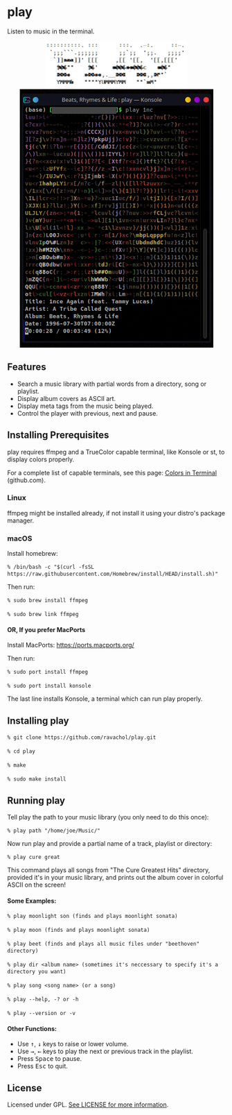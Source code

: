 
# play

Listen to music in the terminal.

<div align="center">
    <img src="play.png" />
</div>
<div align="center">
    <img src="play-screenshot.png" />
</div>

## Features
 
 * Search a music library with partial words from a directory, song or playlist.
 * Display album covers as ASCII art.
 * Display meta tags from the music being played.
 * Control the player with previous, next and pause.

## Installing Prerequisites

play requires ffmpeg and a TrueColor capable terminal, like Konsole or st, to display colors properly.

For a complete list of capable terminals, see this page: [Colors in Terminal](https://gist.github.com/CMCDragonkai/146100155ecd79c7dac19a9e23e6a362) (github.com).

### Linux

ffmpeg might be installed already, if not install it using your distro's package manager.

### macOS

Install homebrew: 

 ```
% /bin/bash -c "$(curl -fsSL https://raw.githubusercontent.com/Homebrew/install/HEAD/install.sh)"
 ```

Then run:

```
% sudo brew install ffmpeg

% sudo brew link ffmpeg
```
#### OR, If you prefer MacPorts

Install MacPorts: https://ports.macports.org/

Then run:

```
% sudo port install ffmpeg

% sudo port install konsole
```
The last line installs Konsole, a terminal which can run play properly.

## Installing play

 ```
% git clone https://github.com/ravachol/play.git

% cd play

% make

% sudo make install
 ```

## Running play

Tell play the path to your music library (you only need to do this once):

```
% play path "/home/joe/Music/"
```
Now run play and provide a partial name of a track, playlist or directory:

```
% play cure great
```

This command plays all songs from "The Cure Greatest Hits" directory, provided it's in your music library, and prints out the album cover in colorful ASCII on the screen!

#### Some Examples:

 ```
% play moonlight son (finds and plays moonlight sonata)

% play moon (finds and plays moonlight sonata)

% play beet (finds and plays all music files under "beethoven" directory)

% play dir <album name> (sometimes it's neccessary to specify it's a directory you want)

% play song <song name> (or a song)

% play --help, -? or -h

% play --version or -v
 ```

#### Other Functions:

* Use <kbd>↑</kbd>, <kbd>↓</kbd> keys to raise or lower volume. 
* Use <kbd>→</kbd>, <kbd>←</kbd> keys to play the next or previous track in the playlist. 
* Press <kbd>Space</kbd> to pause.
* Press <kbd>Esc</kbd> to quit.

## License

Licensed under GPL. [See LICENSE for more information](https://github.com/ravachol/play/blob/main/LICENSE).